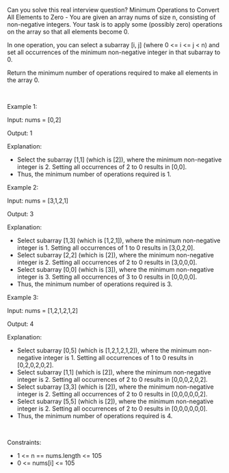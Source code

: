 Can you solve this real interview question? Minimum Operations to Convert All Elements to Zero - You are given an array nums of size n, consisting of non-negative integers. Your task is to apply some (possibly zero) operations on the array so that all elements become 0.

In one operation, you can select a subarray [i, j] (where 0 <= i <= j < n) and set all occurrences of the minimum non-negative integer in that subarray to 0.

Return the minimum number of operations required to make all elements in the array 0.

 

Example 1:

Input: nums = [0,2]

Output: 1

Explanation:

 * Select the subarray [1,1] (which is [2]), where the minimum non-negative integer is 2. Setting all occurrences of 2 to 0 results in [0,0].
 * Thus, the minimum number of operations required is 1.

Example 2:

Input: nums = [3,1,2,1]

Output: 3

Explanation:

 * Select subarray [1,3] (which is [1,2,1]), where the minimum non-negative integer is 1. Setting all occurrences of 1 to 0 results in [3,0,2,0].
 * Select subarray [2,2] (which is [2]), where the minimum non-negative integer is 2. Setting all occurrences of 2 to 0 results in [3,0,0,0].
 * Select subarray [0,0] (which is [3]), where the minimum non-negative integer is 3. Setting all occurrences of 3 to 0 results in [0,0,0,0].
 * Thus, the minimum number of operations required is 3.

Example 3:

Input: nums = [1,2,1,2,1,2]

Output: 4

Explanation:

 * Select subarray [0,5] (which is [1,2,1,2,1,2]), where the minimum non-negative integer is 1. Setting all occurrences of 1 to 0 results in [0,2,0,2,0,2].
 * Select subarray [1,1] (which is [2]), where the minimum non-negative integer is 2. Setting all occurrences of 2 to 0 results in [0,0,0,2,0,2].
 * Select subarray [3,3] (which is [2]), where the minimum non-negative integer is 2. Setting all occurrences of 2 to 0 results in [0,0,0,0,0,2].
 * Select subarray [5,5] (which is [2]), where the minimum non-negative integer is 2. Setting all occurrences of 2 to 0 results in [0,0,0,0,0,0].
 * Thus, the minimum number of operations required is 4.

 

Constraints:

 * 1 <= n == nums.length <= 105
 * 0 <= nums[i] <= 105